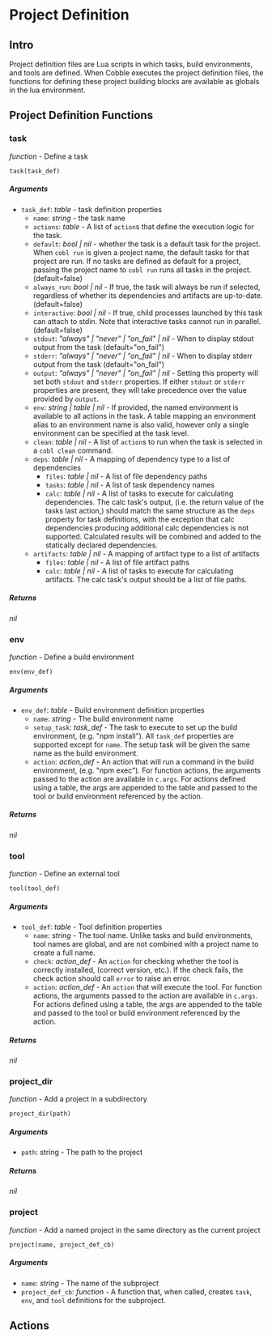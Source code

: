 # Project Definition

## Intro

Project definition files are Lua scripts in which tasks, build environments, and tools are defined.  When Cobble executes the project definition files, the functions for defining these project building blocks are available as globals in the lua environment.

## Project Definition Functions

### task

_function_ - Define a task

`task(task_def)`

<h5>Arguments</h5>

- `task_def`: _table_ - task definition properties
    - `name`: _string_ - the task name
    - `actions`: _table_ - A list of `action`s that define the execution logic for the task.
    - `default`: _bool | nil_ - whether the task is a default task for the project.  When `cobl run` is given a project name, the default tasks for that project are run.  If no tasks are defined as default for a project, passing the project name to `cobl run` runs all tasks in the project. (default=false)
    - `always_run`: _bool | nil_ - If true, the task will always be run if selected, regardless of whether its dependencies and artifacts are up-to-date. (default=false)
    - `interactive`: _bool | nil_ - If true, child processes launched by this task can attach to stdin.  Note that interactive tasks cannot run in parallel. (default=false)
    - `stdout`: _"always" | "never" | "on_fail" | nil_ - When to display stdout output from the task (default="on_fail")
    - `stderr`: _"always" | "never" | "on_fail" | nil_ - When to display stderr output from the task (default="on_fail")
    - `output`: _"always" | "never" | "on_fail" | nil_ - Setting this property will set both `stdout` and `stderr` properties.  If either `stdout` or `stderr` properties are present, they will take precedence over the value provided by `output`.
    - `env`: _string | table | nil_ - If provided, the named environment is available to all actions in the task.  A table mapping an environment alias to an environment name is also valid, however only a single environment can be specified at the task level.
    - `clean`: _table | nil_ - A list of `action`s to run when the task is selected in a `cobl clean` command.
    - `deps`: _table | nil_ - A mapping of dependency type to a list of dependencies
        - `files`: _table | nil_ - A list of file dependency paths
        - `tasks`: _table | nil_ - A list of task dependency names
        - `calc`: _table | nil_ - A list of tasks to execute for calculating dependencies.  The calc task's output, (i.e. the return value of the tasks last action,) should match the same structure as the `deps` property for task definitions, with the exception that calc dependencies producing additional calc dependencies is not supported.  Calculated results will be combined and added to the statically declared dependencies.
    - `artifacts`: _table | nil_ - A mapping of artifact type to a list of artifacts
        - `files`: _table | nil_ - A list of file artifact paths
        - `calc`: _table | nil_ - A list of tasks to execute for calculating artifacts.  The calc task's output should be a list of file paths.

<h5>Returns</h5>

_nil_

### env

 _function_ - Define a build environment

`env(env_def)`

<h5>Arguments</h5>

- `env_def`: _table_ - Build environment definition properties
    - `name`: _string_ - The build environment name
    - `setup_task`: *task_def* - The task to execute to set up the build environment, (e.g. "npm install").  All `task_def` properties are supported except for `name`.  The setup task will be given the same name as the build environment.
    - `action`: *action_def* - An action that will run a command in the build environment, (e.g. "npm exec").  For function actions, the arguments passed to the action are available in `c.args`.  For actions defined using a table, the args are appended to the table and passed to the tool or build environment referenced by the action.

<h5>Returns</h5>

_nil_

### tool

_function_ - Define an external tool

`tool(tool_def)`

<h5>Arguments</h5>

- `tool_def`: _table_ - Tool definition properties
    - `name`: _string_ - The tool name.  Unlike tasks and build environments, tool names are global, and are not combined with a project name to create a full name.
    - `check`: *action_def* - An `action` for checking whether the tool is correctly installed, (correct version, etc.).  If the check fails, the check action should call `error` to raise an error.
    - `action`: *action_def* - An `action` that will execute the tool. For function actions, the arguments passed to the action are available in `c.args`.  For actions defined using a table, the args are appended to the table and passed to the tool or build environment referenced by the action.

<h5>Returns</h5>

_nil_

### project_dir

_function_ - Add a project in a subdirectory

`project_dir(path)`

<h5>Arguments</h5>

- `path`: string - The path to the project

<h5>Returns</h5>

_nil_

### project

_function_ - Add a named project in the same directory as the current project

`project(name, project_def_cb)`

<h5>Arguments</h5>

- `name`: _string_ - The name of the subproject
- `project_def_cb`: _function_ - A function that, when called, creates `task`, `env`, and `tool` definitions for the subproject.

## Actions

